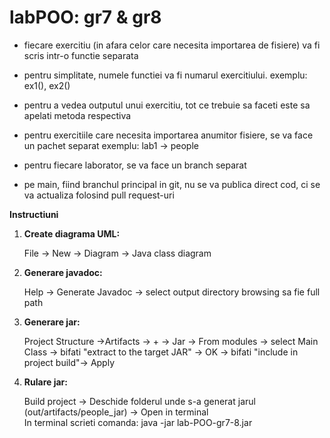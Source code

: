 # labPOO: gr7 & gr8

- fiecare exercitiu (in afara celor care necesita importarea de fisiere) va fi scris intr-o functie separata
- pentru simplitate, numele functiei va fi numarul exercitiului. exemplu: ex1(), ex2()
- pentru a vedea outputul unui exercitiu, tot ce trebuie sa faceti este sa apelati metoda respectiva
- pentru exercitiile care necesita importarea anumitor fisiere, se va face un pachet separat
exemplu: lab1 -> people
  
- pentru fiecare laborator, se va face un branch separat
- pe main, fiind branchul principal in git, nu se va publica direct cod, ci se va actualiza folosind pull request-uri


**Instructiuni**

1. **Create diagrama UML:**
   
   File -> New -> Diagram -> Java class diagram
   
2. **Generare javadoc:**
   
   Help -> Generate Javadoc -> select output directory browsing sa fie full path
   
3. **Generare jar:**
   
   Project Structure ->Artifacts -> + -> Jar -> From modules -> select Main Class -> bifati "extract to the target JAR" -> OK -> bifati "include in project build"-> Apply

4. **Rulare jar:**

   Build project -> Deschide folderul unde s-a generat jarul (out/artifacts/people_jar) -> Open in terminal <br>
   In terminal scrieti comanda: java -jar lab-POO-gr7-8.jar
 